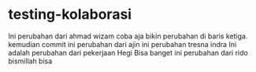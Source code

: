 # testing-kolaborasi


Ini perubahan dari ahmad wizam
coba aja bikin perubahan di baris ketiga. kemudian commit
ini perubahan dari ajin
ini perubahan tresna indra
Ini adalah perubahan dari pekerjaan Hegi Bisa banget
ini perubahan dari rido bismillah bisa
